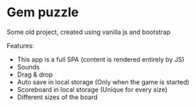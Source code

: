 # Gem puzzle

Some old project, created using vanilla js and bootstrap

Features:

- This app is a full SPA (content is rendered entirely by JS)
- Sounds
- Drag & drop
- Auto save in local storage (Only when the game is started)
- Scoreboard in local storage (Unique for every size)
- Different sizes of the board
